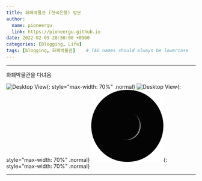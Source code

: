 ```yaml
---
title: 화폐박물관 (한국은행) 방문
author:
  name: pioneergu
  link: https://pioneergu.github.io
date: 2022-02-09 20:50:00 +0900
categories: [Blogging, Life]
tags: [blogging, 화폐박물관]    # TAG names should always be lowercase
---
```


---
화폐박물관을 다녀옴
 
![Desktop View](https://w.namu.la/s/8d7cf0f577691e498e68bcaaa6e2abc8ea514deb7345cc10fd807bf2590488e979ef37ec6823b901e5c55993ca5bad955c7cce1de6dbbaec361c295c8b64b90fd8cce38ea8905b5865982eea0ad434c5a2223b9e23fd4891b4fcd2b307dc0c5a){: style="max-width: 70%" .normal}
![Desktop View](https://www.dropbox.com/s/v8npzhqplgraiis/20220209_145550.jpg?dl=0){: style="max-width: 70%" .normal}
![Desktop View](/assets/img/favicons/android-chrome-192x192.png){: style="max-width: 70%" .normal}

---